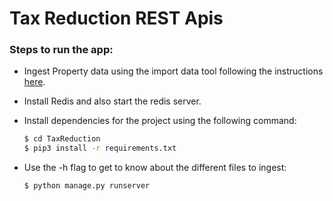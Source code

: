 # Tax Reduction REST Apis

### Steps to run the app:

- Ingest Property data using the import data tool following the instructions [here](https://github.com/batistado/TaxReductionRest/tree/main/tools).

- Install Redis and also start the redis server.

- Install dependencies for the project using the following command:
  ```sh
  $ cd TaxReduction
  $ pip3 install -r requirements.txt
  ```
- Use the -h flag to get to know about the different files to ingest:

  ```sh
  $ python manage.py runserver
  ```
